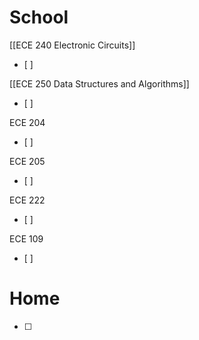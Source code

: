 # School
[[ECE 240 Electronic Circuits]]
- [ ] 

[[ECE 250 Data Structures and Algorithms]]
- [ ] 

ECE 204
- [ ] 

ECE 205
- [ ] 

ECE 222
- [ ] 

ECE 109
- [ ] 

# Home
- [ ] 
